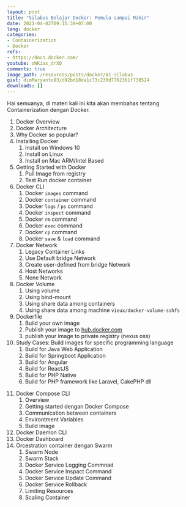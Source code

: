 ```yaml
---
layout: post
title: "Silabus Belajar Docker: Pemula sampai Mahir"
date: 2021-04-02T09:15:38+07:00
lang: docker
categories:
- Containerization
- Docker
refs: 
- https://docs.docker.com/
youtube: oWKiax_drXQ
comments: true
image_path: /resources/posts/docker/01-silabus
gist: dimMaryanto93/d92bd18da1c73c230d7762361f738524
downloads: []
---
```


Hai semuanya, di materi kali ini kita akan membahas tentang Containerization dengan Docker.

1. Docker Overview
2. Docker Architecture
3. Why Docker so popular?
4. Installing Docker
    1. Install on Windows 10
    2. Install on Linux
    3. Install on Mac ARM/Intel Based
5. Getting Started with Docker
    1. Pull Image from registry
    2. Test Run docker container
6. Docker CLI
    1. Docker `images` command
    2. Docker `container` command
    3. Docker `logs` / `ps` command
    4. Docker `inspect` command
    5. Docker `rm` command
    6. Docker `exec` command
    8. Docker `cp` command
    7. Docker `save` & `load` command
7. Docker Network
    1. Legacy Container Links
    2. Use Default bridge Network
    3. Create user-defined from bridge Network
    4. Host Networks
    5. None Network
8. Docker Volume
    1. Using volume
    2. Using bind-mount
    3. Using share data among containers
    4. Using share data among machine `vieux/docker-volume-sshfs`
9. Dockerfile
    1. Build your own image
    2. Publish your image to [hub.docker.com](https://hub.docker.com/)
    3. publish your image to private registry (nexus oss)
10. Study Cases: Build images for specific programming language
    1. Build for Java Web Application
    2. Build for Springboot Application
    3. Build for Angular
    4. Build for ReactJS
    5. Build for PHP Native
    6. Build for PHP framework like Laravel, CakePHP dll
<!--more-->
11. Docker Compose CLI
    1. Overview
    2. Getting started dengan Docker Compose
    3. Communication between containers
    4. Environtment Variables
    5. Build image
12. Docker Daemon CLI
13. Docker Dashboard
14. Orcestration container dengan Swarm
    1. Swarm Node
    2. Swarm Stack
    7. Docker Service Logging Commnad
    8. Docker Service Inspact Command
    9. Docker Service Update Command
    6. Docker Service Rollback 
    5. Limiting Resources
    4. Scaling Container